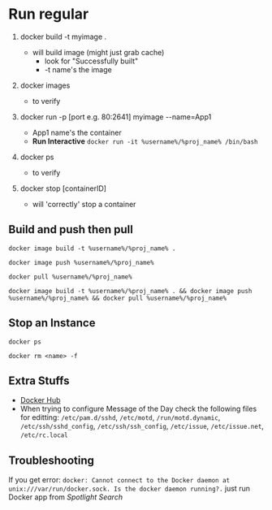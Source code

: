 # Run regular

1. docker build -t myimage .

   - will build image (might just grab cache)
	 - look for "Successfully built"
     - -t name's the image

2. docker images

	- to verify

3. docker run -p [port e.g. 80:2641] myimage --name=App1

	- App1 name's the container
	- **Run Interactive** `docker run -it %username%/%proj_name% /bin/bash`

4. docker ps

	- to verify

5. docker stop [containerID]

	- will 'correctly' stop a container

## Build and push then pull

`docker image build -t %username%/%proj_name% .`

`docker image push %username%/%proj_name%`

`docker pull %username%/%proj_name%`

`docker image build -t %username%/%proj_name% . && docker image push %username%/%proj_name% && docker pull %username%/%proj_name%`

## Stop an Instance

`docker ps`

`docker rm <name> -f`

## Extra Stuffs

- [Docker Hub](https://hub.docker.com/r/tiangolo/uwsgi-nginx/)
- When trying to configure Message of the Day check the following files for editting: `/etc/pam.d/sshd`, `/etc/motd`, `/run/motd.dynamic`, `/etc/ssh/sshd_config`, `/etc/ssh/ssh_config`, `/etc/issue`, `/etc/issue.net`, `/etc/rc.local`

## Troubleshooting

If you get error: `docker: Cannot connect to the Docker daemon at unix:///var/run/docker.sock. Is the docker daemon running?.` just run Docker app from _Spotlight Search_
